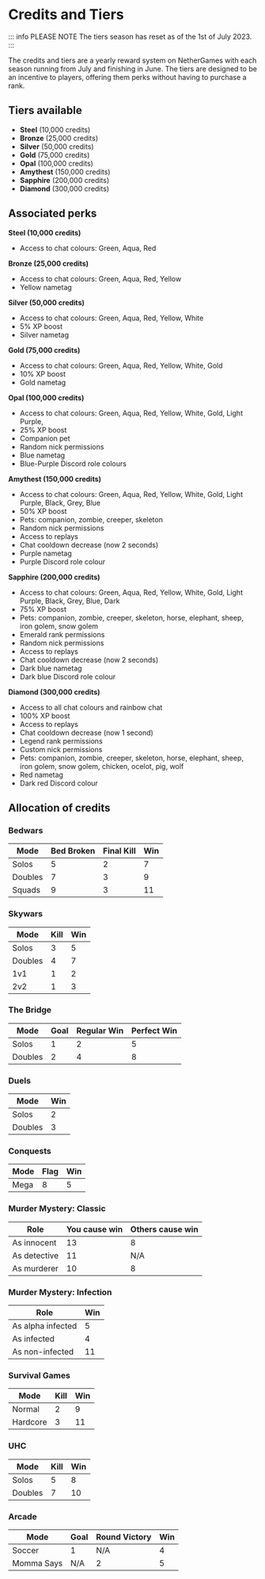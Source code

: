 # Credits and Tiers

::: info PLEASE NOTE
The tiers season has reset as of the 1st of July 2023.
:::

The credits and tiers are a yearly reward system on NetherGames with each season running from July and finishing in June. The tiers are designed to be an incentive to players, offering them perks without having to purchase a rank.

## Tiers available

* **Steel** (10,000 credits)
* **Bronze** (25,000 credits)
* **Silver** (50,000 credits)
* **Gold** (75,000 credits)
* **Opal** (100,000 credits)
* **Amythest** (150,000 credits)
* **Sapphire** (200,000 credits)
* **Diamond** (300,000 credits)

## Associated perks

**Steel (10,000 credits)​**
* Access to chat colours: Green, Aqua, Red
 
**Bronze (25,000 credits)​**
* Access to chat colours: Green, Aqua, Red, Yellow
* Yellow nametag
 
**Silver (50,000 credits)​**
* Access to chat colours: Green, Aqua, Red, Yellow, White
* 5% XP boost
* Silver nametag
 
**Gold (75,000 credits)​**
* Access to chat colours: Green, Aqua, Red, Yellow, White, Gold
* 10% XP boost
* Gold nametag
 
**Opal (100,000 credits)**
* Access to chat colours: Green, Aqua, Red, Yellow, White, Gold, Light Purple,
* 25% XP boost
* Companion pet
* Random nick permissions
* Blue nametag
* Blue-Purple Discord role colours
 
**Amythest (150,000 credits)**
* Access to chat colours: Green, Aqua, Red, Yellow, White, Gold, Light Purple, Black, Grey, Blue
* 50% XP boost
* Pets: companion, zombie, creeper, skeleton
* Random nick permissions
* Access to replays
* Chat cooldown decrease (now 2 seconds)
* Purple nametag
* Purple Discord role colour
 
**Sapphire (200,000 credits)**
* Access to chat colours: Green, Aqua, Red, Yellow, White, Gold, Light Purple, Black, Grey, Blue, Dark
* 75% XP boost
* Pets: companion, zombie, creeper, skeleton, horse, elephant, sheep, iron golem, snow golem
* Emerald rank permissions
* Random nick permissions
* Access to replays
* Chat cooldown decrease (now 2 seconds)
* Dark blue nametag
* Dark blue Discord role colour
 
**Diamond (300,000 credits)**
* Access to all chat colours and rainbow chat
* 100% XP boost
* Access to replays
* Chat cooldown decrease (now 1 second)
* Legend rank permissions
* Custom nick permissions
* Pets: companion, zombie, creeper, skeleton, horse, elephant, sheep, iron golem, snow golem, chicken, ocelot, pig, wolf
* Red nametag
* Dark red Discord colour

## Allocation of credits

### Bedwars

| Mode    | Bed Broken | Final Kill | Win |
|---------|------------|------------|-----|
| Solos   | 5          | 2          | 7   |
| Doubles | 7          | 3          | 9   |
| Squads  | 9          | 3          | 11  |

### Skywars

| Mode    | Kill | Win |
|---------|------|-----|
| Solos   | 3    | 5   |
| Doubles | 4    | 7   |
| 1v1     | 1    | 2   |
| 2v2     | 1    | 3   |

### The Bridge

| Mode    | Goal | Regular Win | Perfect Win |
|---------|------|-------------|-------------|
| Solos   | 1    | 2           | 5           |
| Doubles | 2    | 4           | 8           |

### Duels

| Mode    | Win |
|---------|-----|
| Solos   | 2   |
| Doubles | 3   |

### Conquests

| Mode | Flag | Win |
|------|------|-----|
| Mega | 8    | 5   |

### Murder Mystery: Classic

| Role         | You cause win | Others cause win |
|--------------|---------------|------------------|
| As innocent  | 13            | 8                |
| As detective | 11            | N/A              |
| As murderer  | 10            | 8                |

### Murder Mystery: Infection

| Role              | Win |
|-------------------|-----|
| As alpha infected | 5   |
| As infected       | 4   |
| As non-infected   | 11  |

### Survival Games

| Mode     | Kill | Win |
|----------|------|-----|
| Normal   | 2    | 9   |
| Hardcore | 3    | 11  |

### UHC

| Mode    | Kill | Win |
|---------|------|-----|
| Solos   | 5    | 8   |
| Doubles | 7    | 10  |

### Arcade

| Mode       | Goal | Round Victory | Win |
|------------|------|---------------|-----|
| Soccer     | 1    | N/A           | 4   |
| Momma Says | N/A  | 2             | 5   |
